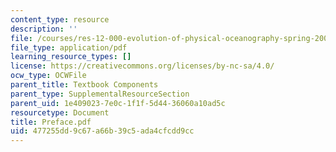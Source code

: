```yaml
---
content_type: resource
description: ''
file: /courses/res-12-000-evolution-of-physical-oceanography-spring-2007/477255dd9c67a66b39c5ada4cfcdd9cc_Preface.pdf
file_type: application/pdf
learning_resource_types: []
license: https://creativecommons.org/licenses/by-nc-sa/4.0/
ocw_type: OCWFile
parent_title: Textbook Components
parent_type: SupplementalResourceSection
parent_uid: 1e409023-7e0c-1f1f-5d44-36060a10ad5c
resourcetype: Document
title: Preface.pdf
uid: 477255dd-9c67-a66b-39c5-ada4cfcdd9cc
---
```

